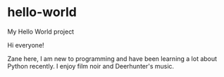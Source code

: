 # hello-world
My Hello World project

Hi everyone!

Zane here, I am new to programming and have been learning a lot about Python recently.
I enjoy film noir and Deerhunter's music.
